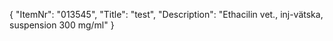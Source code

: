 {
  "ItemNr": "013545",
  "Title": "test",
  "Description": "Ethacilin vet., inj-vätska, suspension 300 mg/ml"
}